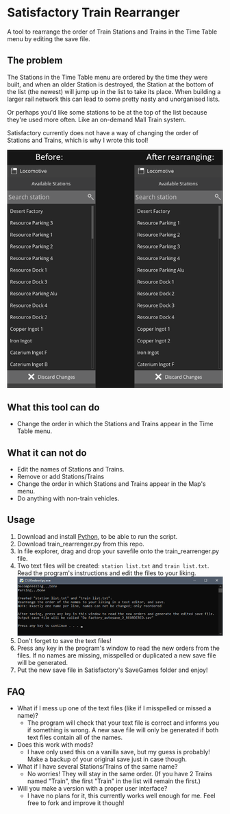 # Satisfactory Train Rearranger
A tool to rearrange the order of Train Stations and Trains in the Time Table menu by editing the save file.

## The problem
The Stations in the Time Table menu are ordered by the time they were built,
and when an older Station is destroyed, the Station at the bottom of the list (the newest) will jump up in the list to take its place.
When building a larger rail network this can lead to some pretty nasty and unorganised lists.

Or perhaps you'd like some stations to be at the top of the list because they're used more often. Like an on-demand Mall Train system.

Satisfactory currently does not have a way of changing the order of Stations and Trains, which is why I wrote this tool!

![](./img/before_after.png)

## What this tool can do
- Change the order in which the Stations and Trains appear in the Time Table menu.

## What it can not do
- Edit the names of Stations and Trains.
- Remove or add Stations/Trains
- Change the order in which Stations and Trains appear in the Map's menu.
- Do anything with non-train vehicles.

## Usage
1. Download and install [Python](https://www.python.org/downloads/), to be able to run the script.
2. Download train_rearrenger.py from this repo.
3. In file explorer, drag and drop your savefile onto the train_rearrenger.py file.
4. Two text files will be created: `station list.txt` and `train list.txt`. Read the program's instructions and edit the files to your liking.
![](./img/reorder_instructions.png)
5. Don't forget to save the text files!
6. Press any key in the program's window to read the new orders from the files. If no names are missing, misspelled or duplicated a new save file will be generated.
7. Put the new save file in Satisfactory's SaveGames folder and enjoy!

## FAQ
- What if I mess up one of the text files (like if I misspelled or missed a name)?
  - The program will check that your text file is correct and informs you if something is wrong.
A new save file will only be generated if both text files contain all of the names.
- Does this work with mods?
  - I have only used this on a vanilla save, but my guess is probably! Make a backup of your original save just in case though.
- What if I have several Stations/Trains of the same name?
  - No worries! They will stay in the same order. (If you have 2 Trains named "Train", the first "Train" in the list will remain the first.)
- Will you make a version with a proper user interface?
  - I have no plans for it, this currently works well enough for me. Feel free to fork and improve it though!
